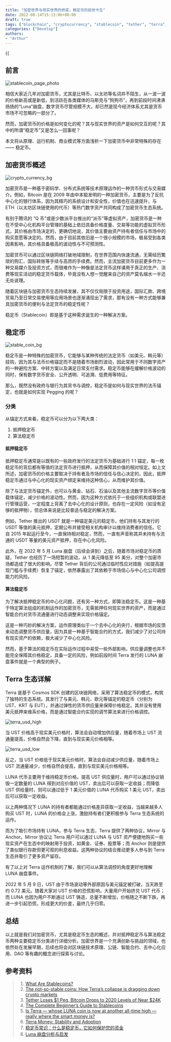 ```yaml
---
title: "加密世界与现实世界的桥梁，稳定币的前世今生"
date: 2022-08-14T15:13:06+08:00
draft: true
tags: ["blockchain", "cryptocurrency", "stablecoin", "tether", "terra", "luna", "finance"]
categories: ["Develop"]
authors:
- "Arthur"
---
```


{{<audio src="audios/here_after_us.mp3" caption="《后来的我们 - 五月天》" >}}

## 前言

![stablecoin_page_photo](https://pseudoyu.oss-cn-hangzhou.aliyuncs.com/images/stablecoin_page_photo.jpg)

相信大家近几年对加密货币，尤其是比特币、以太坊等名词并不陌生，从一波一波的价格新高或是新低，到活跃在各类媒体的马斯克与“狗狗币”，再到前段时间沸沸扬扬的“Luna”崩盘，数字货币尽管规模不大，却已然是现今经济体系尤其是货币市场不可忽略的一部分了。

然而，加密货币的价格是如何变化的呢？其与现实世界的资产是如何交互的呢？其中的所谓“稳定币”又是怎么一回事呢？

本文将从原理、运行机制、商业模式等方面浅析一下加密货币中非常特殊的存在 —— 稳定币。

## 加密货币概述

![crypto_currency_bg](https://pseudoyu.oss-cn-hangzhou.aliyuncs.com/images/crypto_currency_bg.jpg)

加密货币是一种基于密码学、分布式系统等技术原理运作的一种货币形式与交易媒介。例如，Bitcoin 是在 2009 年由中本聪发明的一种加密货币，主要是为了反抗中心化的银行体系，因为其精巧的系统设计和安全性，价值也在迅速提升，与 ETH（以太坊区块链使用的代币）等热门数字资产共同构成了加密货币生态系统。

有别于腾讯的 “Q 币”或是少数派平台推出的“派币”等虚拟资产，加密货币是一种在不受中心化机构平台管理的基础上依旧具备价格度量、交易等功能的虚拟货币形式，其价格由市场决定的，更确切地说，其价值主要由资产持有者信任与市场中的购买意愿等决定的。然而，由于目前其依旧是一个很小规模的市场，极易受到各类因素影响，其价格具备极高的波动性与不可预测性。

加密货币可以通过区块链网络打破地域限制，在世界范围内快速流通，无需经历繁琐的购汇、国际转账等手续与高昂的手续费。然而，主流加密货币目前更多作为一种交易媒介及投资方式，而很难作为一种像是法定货币这样课用于真正的生产、消费等现实活动的稳定货币载体，毕竟没有人想一觉醒来自己的资产莫名缩水一半还无处说理。

随着区块链与加密货币生态持续发展，其不仅仅局限于投资用途，国际汇款、跨境贸易乃至日常交易使用等应用场景也逐渐涌现出了需求，那有没有一种方式能够兼具加密货币的便利与法定货币的稳定性呢？

稳定币（Stablecoin）即是基于这种需求诞生的一种解决方案。

## 稳定币

![stable_coin_bg](https://pseudoyu.oss-cn-hangzhou.aliyuncs.com/images/stable_coin_bg.jpg)

稳定币是一种特殊的加密货币，它能够与某种传统的法定货币（如美元、韩元等）挂钩，因为其与法币价格锚定而不是随着市场剧烈波动，因此常用于不同数字资产的一种避险方案、中转方案以及满足日常支付需求。稳定币能够在缓解价格波动的同时，保有数字货币安全、公开透明、可追溯、低费用等特征。

那么，既然没有政府与银行为其背书与调控，稳定币是如何与现实世界的法币锚定，也就是如何实现 Pegging 的呢？

### 分类

从锚定方式来看，稳定币可以分为以下两大类：

1. 抵押稳定币
2. 算法稳定币

#### 抵押稳定币

抵押稳定币通常是以既有的一些政府发行的法定货币为基础进行 1:1 锚定，每一枚稳定币的背后都有等值的法定货币进行抵押，从而保障其价值的相对恒定。如上文所述，加密货币的价格主要取决于持有者及市场的信任与信心决定的，因此，抵押稳定币通过与中心化的现实资产绑定来维持这种信心，从而维护其价值。

除了与法定货币锚定外，也可以与黄金、钻石、石油以及其他主流数字货币等价值载体锚定，减少价格的波动性。然而，因为这种方式依托于一些组织机构或联盟进行管理运营，一定程度上背离了去中心化的设计原则，也存在一定风险（如没有足够的抵押物），但总体来说是比较普适与稳定的解决方案。

例如，Tether 推出的 USDT 就是一种锚定美元的稳定币，他们持有与其发行的 USDT 等值的美元抵押，定期公布并接受相关机构审计以维持消费者的信任。它自 2015 年起运行至今，一直保持相对稳定，然而，一直有声音称其并未持有与流通的 USDT 等量的美元资产抵押，存在中心化风险。

此外，在 2022 年 5 月 Luna 崩盘（后续会讲到）之后，随着市场对稳定币的质疑，Tether 也经历了一场短暂的波动，从 1 美元降低至 95 美分，对整个加密市场都造成了很大的影响。尽管 Tether 背后的公司通过临时性应对措施（如提高提现门槛与手续费）恢复了锚定，依然暴露出了其依赖于市场信心与中心化公司调控能力的风险。

#### 算法稳定币

为了解决抵押稳定币的中心化问题，还有另一种方式，即算法稳定币。这是一种基于特定算法组成的机制运作的加密货币，无需抵押任何现实世界的资产，而是通过智能合约对货币流通量进行动态调整来实现价格锚定。

这是一种巧妙的解决方案，运作原理类似于一个去中心化的央行，根据市场的反馈来动态调整货币供应量，因为其是一种基于智能合约的方式，我们减少了对公司持有现实资产的依赖，极大减少了中心化风险。

然而，基于算法的稳定币在实际运作过程中易受一些外部影响，供应量调整也并不能完全保障其价格稳定，具备一定的风险，例如前段时间 Terra 发行的 LUNA 崩盘事件就是一个典型的例子。

## Terra 生态详解

Terra 是基于 Cosmos SDK 创建的区块链网络，采用了算法稳定币的模式，构筑了独特的生态系统。其发行了与美元、韩元、欧元等锚定的稳定币（分别为 UST、KRT 与 EUT），并通过弹性的货币供应量来保障价格稳定。其并没有使用美元抵押来维系价格，而是通过智能合约实现的调节算法来进行价格调控。

![terra_usd_high](https://pseudoyu.oss-cn-hangzhou.aliyuncs.com/images/terra_usd_high.png)

当 UST 价格高于现实美元价格时，算法会自动增加供应量，随着市场上 UST 流通量提高，价格自然会下降，直到与现实美元价格相等。

![terra_usd_low](https://pseudoyu.oss-cn-hangzhou.aliyuncs.com/images/terra_usd_low.png)

反之，当 UST 价格低于现实美元价格时，算法会自动减少供应量，随着市场上 UST 流通量减少，价格自然会提高，直到与现实美元价格相等。

LUNA 代币主要用于维持稳定币价格，提高 UST 供应量时，用户可以通过协议销毁一定数量的 LUNA 得到对应价值的 UST，卖出后可以获取一定收益；而降低 UST 供给量时，则可以通过低于 1 美元价值的 LUNA 代币购买 1 美元 UST，卖出后可以获取一定收益。

以上两种情况下 LUNA 的持有者都能通过价格差异获取一定收益，当越来越多人购买 UST 时，LUNA 的价格会上涨，激励持有者们更积极参与 Terra 生态系统的运作。

而为了吸引市场持有 LUNA，参与 Terra 生态，Terra 提供了两种协议，Mirror 与 Anchor。Mirror 协议让 Terra 用户可以通过 LUNA 与 UST 资产便捷地购买一些现实资产在生态中的映射用于投资，如黄金、证券、股票等；而 Anchor 则是提供了类似银行存款但更可观的利息收益。这两种协议的结合推动更多人参与到 Terra 生态并吸引了更多资产留存。

有了以上对 Terra 运作机制的了解，我们可以从算法调控的角度更好地理解 LUNA 崩盘事件。

2022 年 5 月 9 日，UST 由于市场波动等外部原因与美元锚定被打破，当天跌至约 0.72 美元。随着大家对 UST 价格的恐慌影响，大量用户开始挤兑 UST 代币；而 LUNA 也因为用户不断通过 UST 铸造，总量不断增加，价格随之不断下跌，再进一步引起恐慌，形成更大的价差，最终几乎归零。

## 总结

以上就是我们对加密货币，尤其是稳定币生态的概述，并对抵押稳定币与算法稳定币两种主要稳定币分类进行详细分析。加密世界是一个充满创新与挑战的领域，也依然处在发展早期，后续也将会对区块链技术原理、公链、智能合约、去中心化应用、DAO 等有趣的概念进行探索与讨论。

## 参考资料

> 1. [What Are Stablecoins?](https://www.gemini.com/cryptopedia/what-are-stablecoins-how-do-they-work)
> 2. [The not-so-stable coins: How Terra’s collapse is dragging down crypto markets](https://www.grid.news/story/technology/2022/05/12/the-not-so-stable-coins-how-terras-collapse-is-dragging-down-crypto-markets/)
> 3. [Tether Loses $1 Peg, Bitcoin Drops to 2020 Levels of Near $24K](https://www.coindesk.com/markets/2022/05/12/tether-loses-1-peg-bitcoin-drops-to-2020-levels-of-near-24k/)
> 4. [The Complete Beginner’s Guide to Stablecoins](https://99bitcoins.com/what-are-stablecoins/)
> 5. [Is Terra — whose LUNA coin is now at another all-time high — really where the smart money is?](https://forkast.news/what-is-terra-luna-stablecoin/)
> 6. [Terra Money: Stability and Adoption](https://assets.website-files.com/611153e7af981472d8da199c/618b02d13e938ae1f8ad1e45_Terra_White_paper.pdf)
> 7. [稳定币常识：什么是稳定币，它如何保护您的资金](https://paxful.com/university/zh/what-are-stablecoins-cn/)
> 8. [Luna 崩盘分析与启发](https://zhuanlan.zhihu.com/p/524447156)